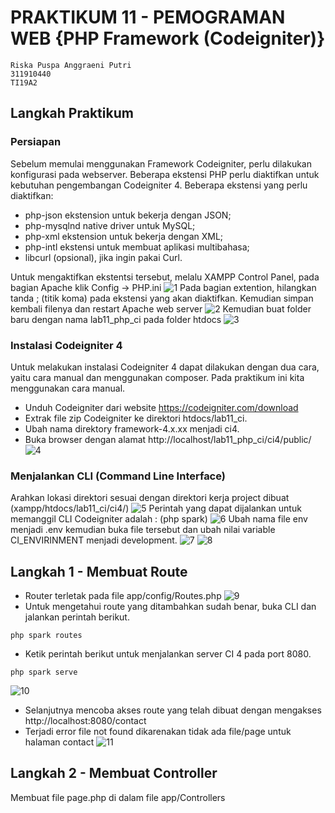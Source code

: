 # PRAKTIKUM 11 - PEMOGRAMAN WEB {PHP Framework (Codeigniter)}
```
Riska Puspa Anggraeni Putri 
311910440
TI19A2
```
## Langkah Praktikum
### Persiapan
Sebelum memulai menggunakan Framework Codeigniter, perlu dilakukan konfigurasi pada webserver. Beberapa ekstensi PHP perlu diaktifkan untuk kebutuhan pengembangan Codeigniter 4. Beberapa ekstensi yang perlu diaktifkan:

-  php-json ekstension untuk bekerja dengan JSON;
-  php-mysqlnd native driver untuk MySQL;
-  php-xml ekstension untuk bekerja dengan XML;
-  php-intl ekstensi untuk membuat aplikasi multibahasa;
-  libcurl (opsional), jika ingin pakai Curl.

Untuk mengaktifkan ekstentsi tersebut, melalu XAMPP Control Panel, pada bagian Apache klik Config -> PHP.ini
![1](https://user-images.githubusercontent.com/56241285/121994907-53ef1080-cdd0-11eb-86bc-80d5e6468593.png)
Pada bagian extention, hilangkan tanda ; (titik koma) pada ekstensi yang akan diaktifkan. Kemudian simpan kembali filenya dan restart Apache web server
![2](https://user-images.githubusercontent.com/56241285/122007762-7b4ed900-cde2-11eb-9396-f3d9a2ae0f1f.png)
Kemudian buat folder baru dengan nama lab11_php_ci pada folder htdocs
![3](https://user-images.githubusercontent.com/56241285/121995606-6b7ac900-cdd1-11eb-999b-d241326151c4.png)
### Instalasi Codeigniter 4
Untuk melakukan instalasi Codeigniter 4 dapat dilakukan dengan dua cara, yaitu cara 
manual dan menggunakan composer. Pada praktikum ini kita menggunakan cara 
manual.
 
- Unduh Codeigniter dari website https://codeigniter.com/download
- Extrak file zip Codeigniter ke direktori htdocs/lab11_ci.
- Ubah nama direktory framework-4.x.xx menjadi ci4.
- Buka browser dengan alamat http://localhost/lab11_php_ci/ci4/public/
![4](https://user-images.githubusercontent.com/56241285/122007778-830e7d80-cde2-11eb-879e-ee4a84579c7c.png)
### Menjalankan CLI (Command Line Interface)
Arahkan lokasi direktori sesuai dengan direktori kerja project dibuat (xampp/htdocs/lab11_ci/ci4/)
![5](https://user-images.githubusercontent.com/56241285/122009313-27dd8a80-cde4-11eb-90c3-ef5c99e217d1.png)
Perintah yang dapat dijalankan untuk memanggil CLI Codeigniter adalah : (php spark)
![6](https://user-images.githubusercontent.com/56241285/122009337-2d3ad500-cde4-11eb-8fdc-d2da85014e81.png)
Ubah nama file env menjadi .env kemudian buka file tersebut dan ubah nilai variable CI_ENVIRINMENT menjadi development.
![7](https://user-images.githubusercontent.com/56241285/122013514-70974280-cde8-11eb-8254-a7d8fbb980cf.png)
![8](https://user-images.githubusercontent.com/56241285/122015353-3af35900-cdea-11eb-80c4-7dff95adb55f.png)


## Langkah 1 - Membuat Route

- Router terletak pada file app/config/Routes.php
![9](https://user-images.githubusercontent.com/56241285/122014171-19de3880-cde9-11eb-9eb5-6a4e4602c046.png)
- Untuk mengetahui route yang ditambahkan sudah benar, buka CLI dan jalankan perintah berikut.
```
php spark routes
```
- Ketik perintah berikut untuk menjalankan server CI 4 pada port 8080.
```
php spark serve
```
![10](https://user-images.githubusercontent.com/56241285/122014922-d637fe80-cde9-11eb-9bdf-9e48707f8cdf.png)
- Selanjutnya mencoba akses route yang telah dibuat dengan mengakses http://localhost:8080/contact
- Terjadi error file not found dikarenakan tidak ada file/page untuk halaman contact
![11](https://user-images.githubusercontent.com/56241285/122015578-6b3af780-cdea-11eb-8b0e-457b7446df8f.png)

## Langkah 2 - Membuat Controller
Membuat file page.php di dalam file app/Controllers
